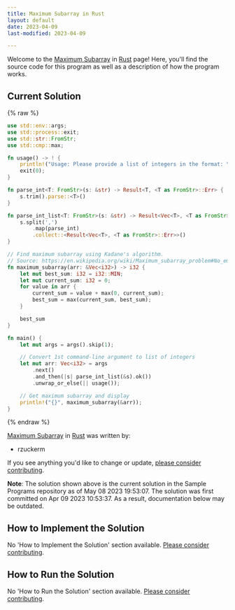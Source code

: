 ```yaml
---
title: Maximum Subarray in Rust
layout: default
date: 2023-04-09
last-modified: 2023-04-09

---
```


Welcome to the [Maximum Subarray](https://sampleprograms.io/projects/maximum-subarray) in [Rust](https://sampleprograms.io/languages/rust) page! Here, you'll find the source code for this program as well as a description of how the program works.

## Current Solution

{% raw %}

```rust
use std::env::args;
use std::process::exit;
use std::str::FromStr;
use std::cmp::max;

fn usage() -> ! {
    println!("Usage: Please provide a list of integers in the format: \"1, 2, 3, 4, 5\"");
    exit(0);
}

fn parse_int<T: FromStr>(s: &str) -> Result<T, <T as FromStr>::Err> {
    s.trim().parse::<T>()
}

fn parse_int_list<T: FromStr>(s: &str) -> Result<Vec<T>, <T as FromStr>::Err> {
    s.split(',')
        .map(parse_int)
        .collect::<Result<Vec<T>, <T as FromStr>::Err>>()
}

// Find maximum subarray using Kadane's algorithm.
// Source: https://en.wikipedia.org/wiki/Maximum_subarray_problem#No_empty_subarrays_admitted
fn maximum_subarray(arr: &Vec<i32>) -> i32 {
    let mut best_sum: i32 = i32::MIN;
    let mut current_sum: i32 = 0;
    for value in arr {
        current_sum = value + max(0, current_sum);
        best_sum = max(current_sum, best_sum);
    }

    best_sum
}

fn main() {
    let mut args = args().skip(1);

    // Convert 1st command-line argument to list of integers
    let mut arr: Vec<i32> = args
        .next()
        .and_then(|s| parse_int_list(&s).ok())
        .unwrap_or_else(|| usage());

    // Get maximum subarray and display
    println!("{}", maximum_subarray(&arr));
}
```

{% endraw %}

[Maximum Subarray](https://sampleprograms.io/projects/maximum-subarray) in [Rust](https://sampleprograms.io/languages/rust) was written by:

- rzuckerm

If you see anything you'd like to change or update, [please consider contributing](https://github.com/TheRenegadeCoder/sample-programs).

**Note**: The solution shown above is the current solution in the Sample Programs repository as of May 08 2023 19:53:07. The solution was first committed on Apr 09 2023 10:53:37. As a result, documentation below may be outdated.

## How to Implement the Solution

No 'How to Implement the Solution' section available. [Please consider contributing](https://github.com/TheRenegadeCoder/sample-programs-website).

## How to Run the Solution

No 'How to Run the Solution' section available. [Please consider contributing](https://github.com/TheRenegadeCoder/sample-programs-website).